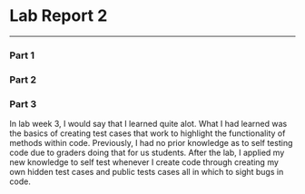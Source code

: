 # Lab Report 2 
---
### Part 1 

### Part 2 

### Part 3
In lab week 3, I would say that I learned quite alot. What I had learned was the basics of creating test cases that work to highlight the functionality of methods within code. Previously, I had no prior knowledge as to self testing code due to graders doing that for us students. After the lab, I applied my new knowledge to self test whenever I create code through creating my own hidden test cases and public tests cases all in which to sight bugs in code.


